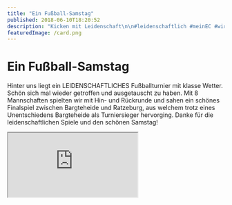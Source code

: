 ```yaml
---
title: "Ein Fußball-Samstag"
published: 2018-06-10T18:20:52
description: "Kicken mit Leidenschaft\n\n#leidenschaftlich #meinEC #wirSindDerNordbund"
featuredImage: /card.png
---
```


# Ein Fußball-Samstag

Hinter uns liegt ein LEIDENSCHAFTLICHES Fußballturnier mit klasse Wetter. 
Schön sich mal wieder getroffen und ausgetauscht zu haben. Mit 8 Mannschaften spielten wir mit Hin- und Rückrunde und sahen ein schönes Finalspiel zwischen Bargteheide und Ratzeburg, aus welchem trotz eines Unentschiedens Bargteheide als Turniersieger hervorging. Danke für die leidenschaftlichen Spiele und den schönen Samstag!

<span><iframe type="text/html" src="https://www.youtube.com/embed/kvirDYnuvK4?version=3&rel=1&fs=1&autohide=2&showsearch=0&showinfo=1&iv_load_policy=1&wmode=transparent" allowfullscreen="true"></iframe></span>